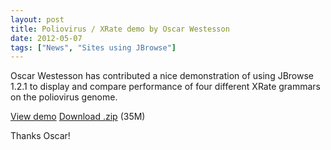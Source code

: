 ```yaml
---
layout: post
title: Poliovirus / XRate demo by Oscar Westesson
date: 2012-05-07
tags: ["News", "Sites using JBrowse"]
---
```


Oscar Westesson has contributed a nice demonstration of using JBrowse 1.2.1 to
display and compare performance of four different XRate grammars on the
poliovirus genome.

[View demo](/genomes/westesson_polio_xrate/index.html)
[Download .zip](/genomes/westesson_polio_xrate.zip "Download") (35M)

Thanks Oscar!
